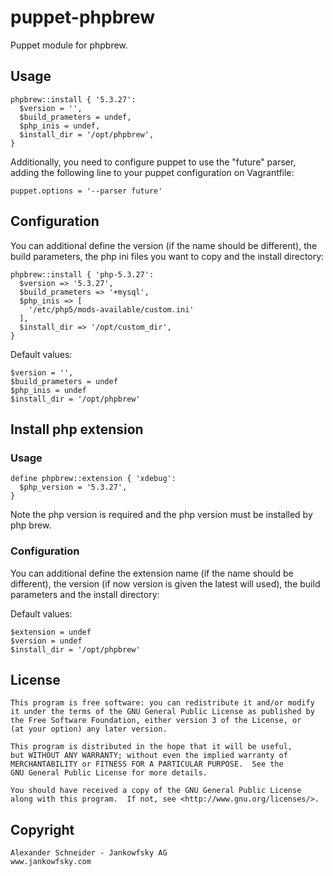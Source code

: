 # puppet-phpbrew

Puppet module for phpbrew.


## Usage

	phpbrew::install { '5.3.27':
      $version = '',
      $build_prameters = undef,
      $php_inis = undef,
      $install_dir = '/opt/phpbrew',
    }

Additionally, you need to configure puppet to use the "future" parser, adding the following line to your puppet configuration on Vagrantfile:

    puppet.options = '--parser future'

## Configuration

You can additional define the version (if the name should be different), the build parameters, the php ini files you want to copy and the install directory:

	phpbrew::install { 'php-5.3.27':
      $version => '5.3.27',
      $build_prameters => '+mysql',
      $php_inis => [
        '/etc/php5/mods-available/custom.ini'
      ],
      $install_dir => '/opt/custom_dir',
    }

Default values:

    $version = '',
    $build_prameters = undef
    $php_inis = undef
    $install_dir = '/opt/phpbrew'


## Install php extension

### Usage

    define phpbrew::extension { 'xdebug':
      $php_version = '5.3.27',
    }

Note the php version is required and the php version must be installed by php brew.


### Configuration

You can additional define the extension name (if the name should be different), the version (if now version is given the latest will used), the build parameters and the install directory:

Default values:

    $extension = undef
    $version = undef
    $install_dir = '/opt/phpbrew'


## License

    This program is free software: you can redistribute it and/or modify
    it under the terms of the GNU General Public License as published by
    the Free Software Foundation, either version 3 of the License, or
    (at your option) any later version.

    This program is distributed in the hope that it will be useful,
    but WITHOUT ANY WARRANTY; without even the implied warranty of
    MERCHANTABILITY or FITNESS FOR A PARTICULAR PURPOSE.  See the
    GNU General Public License for more details.

    You should have received a copy of the GNU General Public License
    along with this program.  If not, see <http://www.gnu.org/licenses/>.


## Copyright

	Alexander Schneider - Jankowfsky AG
	www.jankowfsky.com